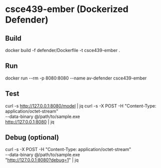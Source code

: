 # csce439-ember (Dockerized Defender)

## Build
docker build -f defender/Dockerfile -t csce439-ember .

## Run
docker run --rm -p 8080:8080 --name av-defender csce439-ember

## Test
curl -s http://127.0.0.1:8080/model | jq
curl -s -X POST -H "Content-Type: application/octet-stream" \
  --data-binary @/path/to/sample.exe \
  http://127.0.0.1:8080 | jq

## Debug (optional)
curl -s -X POST -H "Content-Type: application/octet-stream" \
  --data-binary @/path/to/sample.exe \
  "http://127.0.0.1:8080?debug=1" | jq

